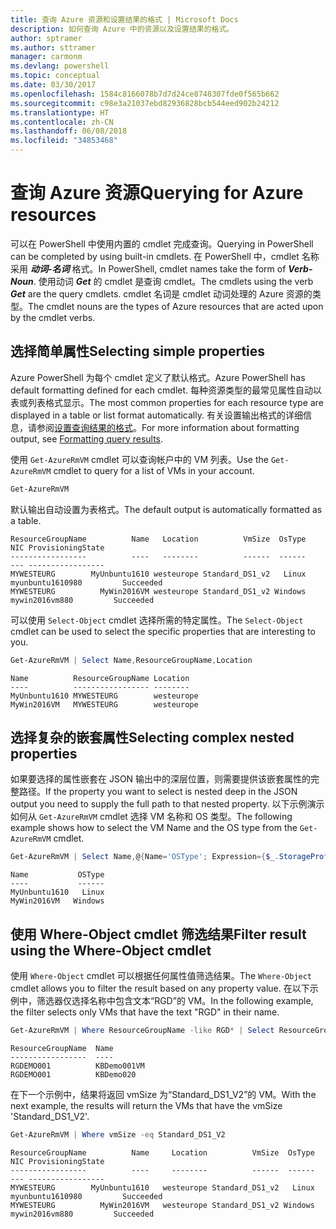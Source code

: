 ```yaml
---
title: 查询 Azure 资源和设置结果的格式 | Microsoft Docs
description: 如何查询 Azure 中的资源以及设置结果的格式。
author: sptramer
ms.author: sttramer
manager: carmonm
ms.devlang: powershell
ms.topic: conceptual
ms.date: 03/30/2017
ms.openlocfilehash: 1584c8166078b7d7d24ce8748307fde0f565b662
ms.sourcegitcommit: c98e3a21037ebd82936828bcb544eed902b24212
ms.translationtype: HT
ms.contentlocale: zh-CN
ms.lasthandoff: 06/08/2018
ms.locfileid: "34853468"
---
```

# <a name="querying-for-azure-resources"></a><span data-ttu-id="81f3c-103">查询 Azure 资源</span><span class="sxs-lookup"><span data-stu-id="81f3c-103">Querying for Azure resources</span></span>

<span data-ttu-id="81f3c-104">可以在 PowerShell 中使用内置的 cmdlet 完成查询。</span><span class="sxs-lookup"><span data-stu-id="81f3c-104">Querying in PowerShell can be completed by using built-in cmdlets.</span></span> <span data-ttu-id="81f3c-105">在 PowerShell 中，cmdlet 名称采用 **_动词-名词_** 格式。</span><span class="sxs-lookup"><span data-stu-id="81f3c-105">In PowerShell, cmdlet names take the form of **_Verb-Noun_**.</span></span> <span data-ttu-id="81f3c-106">使用动词 **_Get_** 的 cmdlet 是查询 cmdlet。</span><span class="sxs-lookup"><span data-stu-id="81f3c-106">The cmdlets using the verb **_Get_** are the query cmdlets.</span></span> <span data-ttu-id="81f3c-107">cmdlet 名词是 cmdlet 动词处理的 Azure 资源的类型。</span><span class="sxs-lookup"><span data-stu-id="81f3c-107">The cmdlet nouns are the types of Azure resources that are acted upon by the cmdlet verbs.</span></span>


## <a name="selecting-simple-properties"></a><span data-ttu-id="81f3c-108">选择简单属性</span><span class="sxs-lookup"><span data-stu-id="81f3c-108">Selecting simple properties</span></span>

<span data-ttu-id="81f3c-109">Azure PowerShell 为每个 cmdlet 定义了默认格式。</span><span class="sxs-lookup"><span data-stu-id="81f3c-109">Azure PowerShell has default formatting defined for each cmdlet.</span></span> <span data-ttu-id="81f3c-110">每种资源类型的最常见属性自动以表或列表格式显示。</span><span class="sxs-lookup"><span data-stu-id="81f3c-110">The most common properties for each resource type are displayed in a table or list format automatically.</span></span> <span data-ttu-id="81f3c-111">有关设置输出格式的详细信息，请参阅[设置查询结果的格式](formatting-output.md)。</span><span class="sxs-lookup"><span data-stu-id="81f3c-111">For more information about formatting output, see [Formatting query results](formatting-output.md).</span></span>

<span data-ttu-id="81f3c-112">使用 `Get-AzureRmVM` cmdlet 可以查询帐户中的 VM 列表。</span><span class="sxs-lookup"><span data-stu-id="81f3c-112">Use the `Get-AzureRmVM` cmdlet to query for a list of VMs in your account.</span></span>

```powershell
Get-AzureRmVM
```

<span data-ttu-id="81f3c-113">默认输出自动设置为表格式。</span><span class="sxs-lookup"><span data-stu-id="81f3c-113">The default output is automatically formatted as a table.</span></span>

```
ResourceGroupName          Name   Location          VmSize  OsType              NIC ProvisioningState
-----------------          ----   --------          ------  ------              --- -----------------
MYWESTEURG        MyUnbuntu1610 westeurope Standard_DS1_v2   Linux myunbuntu1610980         Succeeded
MYWESTEURG          MyWin2016VM westeurope Standard_DS1_v2 Windows   mywin2016vm880         Succeeded
```

<span data-ttu-id="81f3c-114">可以使用 `Select-Object` cmdlet 选择所需的特定属性。</span><span class="sxs-lookup"><span data-stu-id="81f3c-114">The `Select-Object` cmdlet can be used to select the specific properties that are interesting to you.</span></span>

```powershell
Get-AzureRmVM | Select Name,ResourceGroupName,Location
```

```
Name          ResourceGroupName Location
----          ----------------- --------
MyUnbuntu1610 MYWESTEURG        westeurope
MyWin2016VM   MYWESTEURG        westeurope
```

## <a name="selecting-complex-nested-properties"></a><span data-ttu-id="81f3c-115">选择复杂的嵌套属性</span><span class="sxs-lookup"><span data-stu-id="81f3c-115">Selecting complex nested properties</span></span>

<span data-ttu-id="81f3c-116">如果要选择的属性嵌套在 JSON 输出中的深层位置，则需要提供该嵌套属性的完整路径。</span><span class="sxs-lookup"><span data-stu-id="81f3c-116">If the property you want to select is nested deep in the JSON output you need to supply the full path to that nested property.</span></span> <span data-ttu-id="81f3c-117">以下示例演示如何从 `Get-AzureRmVM` cmdlet 选择 VM 名称和 OS 类型。</span><span class="sxs-lookup"><span data-stu-id="81f3c-117">The following example shows how to select the VM Name and the OS type from the `Get-AzureRmVM` cmdlet.</span></span>

```powershell
Get-AzureRmVM | Select Name,@{Name='OSType'; Expression={$_.StorageProfile.OSDisk.OSType}}
```

```
Name           OSType
----           ------
MyUnbuntu1610   Linux
MyWin2016VM   Windows
```

## <a name="filter-result-using-the-where-object-cmdlet"></a><span data-ttu-id="81f3c-118">使用 Where-Object cmdlet 筛选结果</span><span class="sxs-lookup"><span data-stu-id="81f3c-118">Filter result using the Where-Object cmdlet</span></span>

<span data-ttu-id="81f3c-119">使用 `Where-Object` cmdlet 可以根据任何属性值筛选结果。</span><span class="sxs-lookup"><span data-stu-id="81f3c-119">The `Where-Object` cmdlet allows you to filter the result based on any property value.</span></span> <span data-ttu-id="81f3c-120">在以下示例中，筛选器仅选择名称中包含文本“RGD”的 VM。</span><span class="sxs-lookup"><span data-stu-id="81f3c-120">In the following example, the filter selects only VMs that have the text "RGD" in their name.</span></span>

```powershell
Get-AzureRmVM | Where ResourceGroupName -like RGD* | Select ResourceGroupName,Name
```

```
ResourceGroupName  Name
-----------------  ----
RGDEMO001          KBDemo001VM
RGDEMO001          KBDemo020
```

<span data-ttu-id="81f3c-121">在下一个示例中，结果将返回 vmSize 为“Standard_DS1_V2”的 VM。</span><span class="sxs-lookup"><span data-stu-id="81f3c-121">With the next example, the results will return the VMs that have the vmSize 'Standard_DS1_V2'.</span></span>

```powershell
Get-AzureRmVM | Where vmSize -eq Standard_DS1_V2
```

```
ResourceGroupName          Name     Location          VmSize  OsType              NIC ProvisioningState
-----------------          ----     --------          ------  ------              --- -----------------
MYWESTEURG        MyUnbuntu1610   westeurope Standard_DS1_v2   Linux myunbuntu1610980         Succeeded
MYWESTEURG          MyWin2016VM   westeurope Standard_DS1_v2 Windows   mywin2016vm880         Succeeded
```
